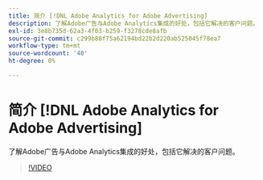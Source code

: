 ```yaml
---
title: 简介 [!DNL Adobe Analytics for Adobe Advertising]
description: 了解Adobe广告与Adobe Analytics集成的好处，包括它解决的客户问题。
exl-id: 3e8b735d-62a3-4f03-b259-f3278cde8afb
source-git-commit: c299b88f75a62194bd22b2d220ab525045f78ea7
workflow-type: tm+mt
source-wordcount: '40'
ht-degree: 0%

---
```


# 简介 [!DNL Adobe Analytics for Adobe Advertising]

了解Adobe广告与Adobe Analytics集成的好处，包括它解决的客户问题。

>[!VIDEO](https://video.tv.adobe.com/v/33491)
